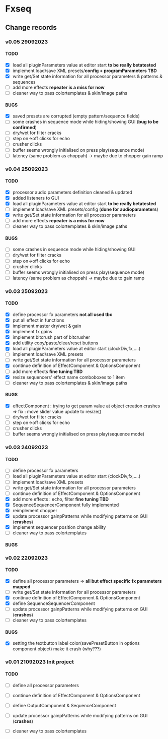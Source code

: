 # Fxseq

## Change records

### v0.05 29092023  
#### TODO
- [x] load all pluginParameters value at editor start **to be really betatested**
- [x] implement load/save XML presets/**config + programParameters TBD**
- [x] write get/Set state information for all processor parameters & patterns & sequences
- [ ] add more effects  **repeater is a miss for now**
- [ ] cleaner way to pass colortemplates & skin/image paths
#### BUGS
- [x] saved presets are corrupted (empty pattern/sequence fields)
- [ ] some crashes in sequence mode while hiding/showing GUI (**bug to be confirmed**)
- [ ] dry/wet for filter cracks
- [ ] step on->off clicks for echo
- [ ] crusher clicks 
- [ ] buffer seems wrongly initialised on press play(sequence mode)
- [ ] latency (same problem as choppah) -> maybe due to chopper gain ramp

### v0.04 25092023  
#### TODO
- [x] processor audio parameters definition cleaned & updated
- [x] added listeners to GUI
- [x] load all pluginParameters value at editor start **to be really betatested**
- [ ] implement load/save XML presets/config (**done for audioparameters**)
- [x] write get/Set state information for all processor parameters
- [ ] add more effects  **repeater is a miss for now**
- [ ] cleaner way to pass colortemplates & skin/image paths
#### BUGS
- [ ] some crashes in sequence mode while hiding/showing GUI
- [ ] dry/wet for filter cracks
- [ ] step on->off clicks for echo
- [ ] crusher clicks 
- [ ] buffer seems wrongly initialised on press play(sequence mode)
- [ ] latency (same problem as choppah) -> maybe due to gain ramp

### v0.03 25092023
#### TODO
- [x] define processor fx parameters **not all used tbc**
- [x] put all effect in functions 
- [x] implement master dry/wet & gain
- [x] implement fx gains
- [x] implement bitcrush part of bitcrusher
- [x] add utility copy/paste/clear/reset buttons  
- [x] load all pluginParameters value at editor start (clockDiv,fx,....)
- [ ] implement load/save XML presets
- [ ] write get/Set state information for all processor parameters
- [x] continue definition of EffectComponent & OptionsComponent
- [ ] add more effects  **fine tuning TBD**
- [x] resize sequencers' effect name comboboxes to 1 item
- [ ] cleaner way to pass colortemplates & skin/image paths
#### BUGS
- [x] effectComponent : trying to get param value at object creation crashes => fix : move slider value update to resize()
- [ ] dry/wet for filter cracks
- [ ] step on->off clicks for echo
- [ ] crusher clicks 
- [ ] buffer seems wrongly initialised on press play(sequence mode)

### v0.03 24092023
#### TODO
- [ ] define processor fx parameters
- [ ] load all pluginParameters value at editor start (clockDiv,fx,....)
- [ ] implement load/save XML presets
- [ ] write get/Set state information for all processor parameters
- [ ] continue definition of EffectComponent & OptionsComponent
- [x] add more effects : echo, filter **fine tuning TBD**
- [x] SequenceSequencerComponent fully implemented
- [x] reimplement chopper
- [x] update processor gainpPatterns while modifying patterns on GUI (**crashes**)
- [x] implement sequencer position change ability 
- [ ] cleaner way to pass colortemplates
#### BUGS

### v0.02 22092023
#### TODO
- [x] define all processor parameters => **all but effect specific fx parameters mapped**
- [ ] write get/Set state information for all processor parameters
- [x] continue definition of EffectComponent & OptionsComponent
- [x] define SequenceSequencerComponent 
- [ ] update processor gainpPatterns while modifying patterns on GUI (**crashes**)
- [ ] cleaner way to pass colortemplates
#### BUGS
- [x] setting the textbutton label color(savePresetButton in options component object) make it crash (why???)

### v0.01 21092023 Init project
#### TODO
- [ ] define all processor parameters
- [ ] continue definition of EffectComponent & OptionsComponent
- [ ] define OutputComponent & SequenceComponent
- [ ] update processor gainpPatterns while modifying patterns on GUI (**crashes**)
- [ ] cleaner way to pass colortemplates


